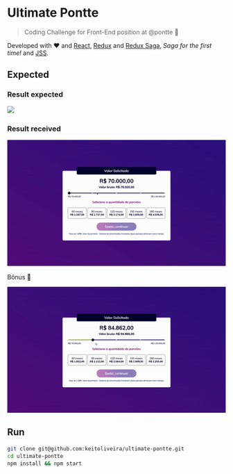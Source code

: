 # Ultimate Pontte
> Coding Challenge for Front-End position at @pontte 💸

Developed with ❤ and [React](https://reactjs.org/), [Redux](https://react-redux.js.org/) and [Redux Saga](https://redux-saga.js.org/), *Saga for the first time!* and [JSS](https://cssinjs.org/react-jss).

## Expected

### Result expected

![](https://github.com/pontte/frontend-challenge/raw/master/image/screen.png)

### Result received

![](result-1.gif)

Bônus 🎉

![](result-2.gif)

## Run

```sh
git clone git@github.com:keitoliveira/ultimate-pontte.git
cd ultimate-pontte
npm install && npm start
```
